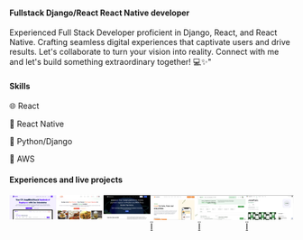 #### Fullstack Django/React React Native developer
Experienced Full Stack Developer proficient in Django, React, and React Native. Crafting seamless digital experiences that captivate users and drive results. Let's collaborate to turn your vision into reality. Connect with me and let's build something extraordinary together! 💻✨"

<h4>Skills</h4>
<p>🌐 React</p>
<p>📱 React Native</p>
<p>🐍 Python/Django</p>
<p>🤖 AWS</p>

<h4>Experiences and live projects</h4>
<div style="display:flex; flex-direction:row;">
  <a href="https://www.jobofa.com/">
    <img src="https://github.com/Chuqdi/Chuqdi/blob/main/Screenshot%202024-03-26%20at%2013.10.58.png" width="280" />
  </a>

   <a href="http://saharakitchen.co.uk/">
    <img src="https://github.com/Chuqdi/Chuqdi/blob/main/Screenshot%202024-03-26%20at%2013.11.37.png" width="280" />
  </a>
   <a href="http://wirenovo.com/">
    <img src="https://github.com/Chuqdi/Chuqdi/blob/main/Screenshot%202024-03-26%20at%2013.17.21.png" width="280" />
   </a>
<a href="https://www.eatnourisha.com">
  <img src="https://github.com/Chuqdi/Chuqdi/blob/main/Screenshot%202024-03-26%20at%2013.17.48.png?raw=true" width="280" />Ï
</a>
<a href="https://www.myjobaffairs.com/">
  <img src="https://github.com/Chuqdi/Chuqdi/blob/main/Screenshot%202024-03-26%20at%2013.35.42.png?raw=true" width="280" />Ï
</a>
<a href="https://play.google.com/store/apps/details?id=com.sprinttech.jobaffairs">
  <img src="https://github.com/Chuqdi/Chuqdi/blob/main/Screenshot%202024-03-26%20at%2013.38.28.png?raw=true" width="280" />Ï
</a>
</div>
